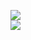 [![](https://img.shields.io/badge/Made%20With-Github%20Spray-lightgrey.svg?style=for-the-badge&logo=github)](https://github.com/Annihil/github-spray#7367)  
[![](https://i.imgur.com/2DrTn0Z.gif)](https://github.com/Annihil/github-spray)